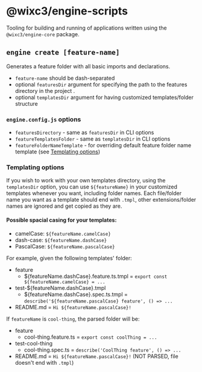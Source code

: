 # @wixc3/engine-scripts

Tooling for building and running of applications written using the `@wixc3/engine-core` package.

## `engine create [feature-name]`

Generates a feature folder with all basic imports and declarations.

- `feature-name` should be dash-separated
- optional `featuresDir` argument for specifying the path to the features directory in the project .
- optional `templatesDir` argument for having customized templates/folder structure

### `engine.config.js` options

- `featuresDirectory` - same as `featuresDir` in CLI options
- `featureTemplatesFolder` - same as `templatesDir` in CLI options
- `featureFolderNameTemplate` - for overriding default feature folder name template (see [Templating options](#templating-options))

### Templating options

If you wish to work with your own templates directory, using the `templatesDir` option, you can use `${featureName}` in your customized templates whenever you want, including folder names.
Each file/folder name you want as a template should end with `.tmpl`, other extensions/folder names are ignored and get copied as they are.

#### Possible spacial casing for your templates:

- camelCase: `${featureName.camelCase}`
- dash-case: `${featureName.dashCase}`
- PascalCase: `${featureName.pascalCase}`

For example, given the following templates' folder:

- feature
  - \${featureName.dashCase}.feature.ts.tmpl = `export const ${featureName.camelCase} = ...`
- test-\${featureName.dashCase}.tmpl
  - \${featureName.dashCase}.spec.ts.tmpl = `describe('${featureName.pascalCase} feature', () => ...`
- README.md = `Hi ${featureName.pascalCase}!`

If `featureName` is `cool-thing`, the parsed folder will be:

- feature
  - cool-thing.feature.ts = `export const coolThing = ...`
- test-cool-thing
  - cool-thing.spec.ts = `describe('CoolThing feature', () => ...`
- README.md = `Hi ${featureName.pascalCase}!` (NOT PARSED, file doesn't end with `.tmpl`)
